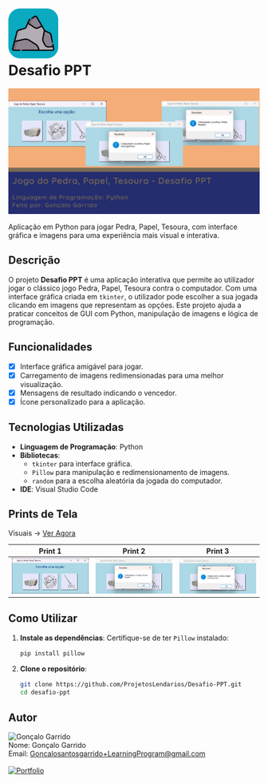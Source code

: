# <img src="./Docs/Icon.png" alt="Ícone do Projeto" width="100"/> <br>Desafio PPT 

<img src="./Docs/BannerGithub.png" alt="Banner do Projeto" width="800"/>

Aplicação em Python para jogar Pedra, Papel, Tesoura, com interface gráfica e imagens para uma experiência mais visual e interativa.

## Descrição

O projeto **Desafio PPT** é uma aplicação interativa que permite ao utilizador jogar o clássico jogo Pedra, Papel, Tesoura contra o computador. Com uma interface gráfica criada em `tkinter`, o utilizador pode escolher a sua jogada clicando em imagens que representam as opções. Este projeto ajuda a praticar conceitos de GUI com Python, manipulação de imagens e lógica de programação.

## Funcionalidades

- [x] Interface gráfica amigável para jogar.
- [x] Carregamento de imagens redimensionadas para uma melhor visualização.
- [x] Mensagens de resultado indicando o vencedor.
- [x] Ícone personalizado para a aplicação.

## Tecnologias Utilizadas

- **Linguagem de Programação**: Python
- **Bibliotecas**:
  - `tkinter` para interface gráfica.
  - `Pillow` para manipulação e redimensionamento de imagens.
  - `random` para a escolha aleatória da jogada do computador.
- **IDE**: Visual Studio Code

## Prints de Tela

Visuais -> [Ver Agora](./Docs/Pages/Visual.md)

| Print 1 | Print 2 | Print 3 |
|---------|---------|---------|
| <img src="./Docs/Prints/print1.png" alt="Print 1" width="250"/> | <img src="./Docs/Prints/print2.png" alt="Print 2" width="250"/> | <img src="./Docs/Prints/print3.png" alt="Print 3" width="250"/> |

## Como Utilizar

1. **Instale as dependências**:
   Certifique-se de ter `Pillow` instalado:
     ```bash
     pip install pillow
     ```

2. **Clone o repositório**:
   ```bash
   git clone https://github.com/ProjetosLendarios/Desafio-PPT.git
   cd desafio-ppt
   ```

## Autor
<img src="https://avatars.githubusercontent.com/u/50460047?v=4" alt="Gonçalo Garrido" width="75"/><br>
Nome: Gonçalo Garrido <br>
Email: Goncalosantosgarrido+LearningProgram@gmail.com<br><br>
[![Portfolio](https://img.shields.io/badge/Portfolio-Ver%20Agora-blue?style=for-the-badge&logoColor=white)](https://goncalogarrido2.github.io/GoncaloGarrido/)

